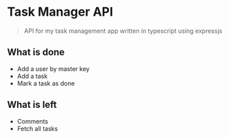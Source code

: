 # Task Manager API

> API for my task management app written in typescript using expressjs

## What is done

- Add a user by master key
- Add a task
- Mark a task as done

## What is left

- Comments
- Fetch all tasks
